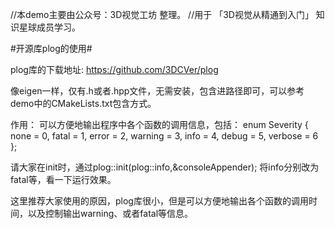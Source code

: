 //本demo主要由公众号：3D视觉工坊 整理。
//用于 「3D视觉从精通到入门」 知识星球成员学习。

#开源库plog的使用#

plog库的下载地址:  https://github.com/3DCVer/plog

像eigen一样，仅有.h或者.hpp文件，无需安装，包含进路径即可，可以参考demo中的CMakeLists.txt包含方式。

作用：
可以方便地输出程序中各个函数的调用信息，包括：
       enum Severity
       {
           none = 0,
           fatal = 1,
           error = 2,
           warning = 3,
           info = 4,
           debug = 5,
           verbose = 6
       };

请大家在init时，通过plog::init(plog::info,&consoleAppender); 将info分别改为fatal等，看一下运行效果。

这里推荐大家使用的原因，plog库很小，但是可以方便地输出各个函数的调用时间，以及控制输出warning、或者fatal等信息。






